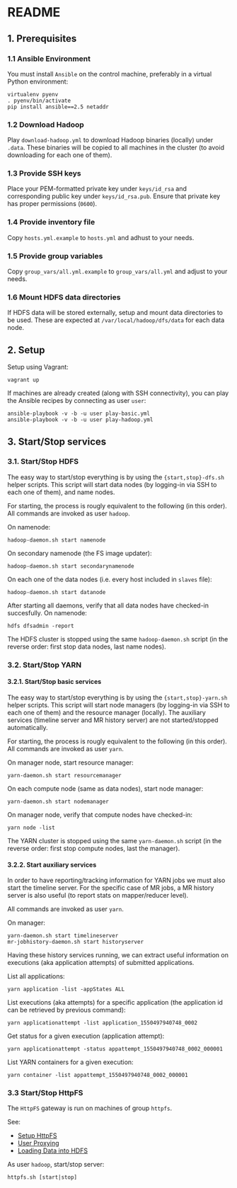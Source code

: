 # README

## 1. Prerequisites

### 1.1 Ansible Environment

You must install `Ansible` on the control machine, preferably in a virtual Python environment:

    virtualenv pyenv
    . pyenv/bin/activate
    pip install ansible==2.5 netaddr

### 1.2 Download Hadoop

Play `download-hadoop.yml` to download Hadoop binaries (locally) under `.data`. These binaries will be copied to all machines
in the cluster (to avoid downloading for each one of them).

### 1.3 Provide SSH keys

Place your PEM-formatted private key under `keys/id_rsa` and corresponding public key under `keys/id_rsa.pub`. 
Ensure that private key has proper permissions (`0600`).

### 1.4 Provide inventory file

Copy `hosts.yml.example` to `hosts.yml` and adhust to your needs.

### 1.5 Provide group variables

Copy `group_vars/all.yml.example` to `group_vars/all.yml` and adjust to your needs.

### 1.6 Mount HDFS data directories

If HDFS data will be stored externally, setup and mount data directories to be used. These are expected at `/var/local/hadoop/dfs/data` for each data node.

## 2. Setup

Setup using Vagrant:

    vagrant up

If machines are already created (along with SSH connectivity), you can play the Ansible recipes by connecting as user `user`:

    ansible-playbook -v -b -u user play-basic.yml
    ansible-playbook -v -b -u user play-hadoop.yml

## 3. Start/Stop services

### 3.1. Start/Stop HDFS

The easy way to start/stop everything is by using the `{start,stop}-dfs.sh` helper scripts. This script will start data nodes (by logging-in via SSH to each one of them), and name nodes.

For starting, the process is rougly equivalent to the following (in this order). All commands are invoked as user `hadoop`.

On namenode:

    hadoop-daemon.sh start namenode

On secondary namenode (the FS image updater):

    hadoop-daemon.sh start secondarynamenode
    
On each one of the data nodes (i.e. every host included in `slaves` file):

    hadoop-daemon.sh start datanode

After starting all daemons, verify that all data nodes have checked-in succesfully. On namenode:

    hdfs dfsadmin -report

The HDFS cluster is stopped using the same `hadoop-daemon.sh` script (in the reverse order: first stop data nodes, last name nodes).

### 3.2. Start/Stop YARN 

#### 3.2.1. Start/Stop basic services

The easy way to start/stop everything is by using the `{start,stop}-yarn.sh` helper scripts. This script will start node managers (by logging-in via SSH to each one of them) and the resource manager (locally). The auxiliary services (timeline server and MR history server) are not started/stopped automatically.

For starting, the process is rougly equivalent to the following (in this order). All commands are invoked as user `yarn`.

On manager node, start resource manager:

    yarn-daemon.sh start resourcemanager
    
On each compute node (same as data nodes), start node manager:

    yarn-daemon.sh start nodemanager

On manager node, verify that compute nodes have checked-in:

    yarn node -list

The YARN cluster is stopped using the same `yarn-daemon.sh` script (in the reverse order: first stop compute nodes, last the manager).

#### 3.2.2. Start auxiliary services

In order to have reporting/tracking information for YARN jobs we must also start the timeline server. For the specific case of MR jobs, a MR history server is also useful (to report stats on mapper/reducer level).

All commands are invoked as user `yarn`.

On manager:

    yarn-daemon.sh start timelineserver
    mr-jobhistory-daemon.sh start historyserver

Having these history services running, we can extract useful information on executions (aka application attempts) of submitted applications.

List all applications:

    yarn application -list -appStates ALL
    
List executions (aka attempts) for a specific application (the application id can be retrieved by previous command):

    yarn applicationattempt -list application_1550497940748_0002
    
Get status for a given execution (application attempt):

    yarn applicationattempt -status appattempt_1550497940748_0002_000001

List YARN containers for a given execution:

    yarn container -list appattempt_1550497940748_0002_000001

### 3.3 Start/Stop HttpFS

The `HttpFS` gateway is run on machines of group `httpfs`. 

See:
 * [Setup HttpFS](https://hadoop.apache.org/docs/current/hadoop-hdfs-httpfs/ServerSetup.html)
 * [User Proxying](https://hadoop.apache.org/docs/current/hadoop-project-dist/hadoop-common/Superusers.html)
 * [Loading Data into HDFS](https://blogs.oracle.com/datawarehousing/data-loading-into-hdfs-part1)

As user `hadoop`, start/stop server:

    httpfs.sh [start|stop]


